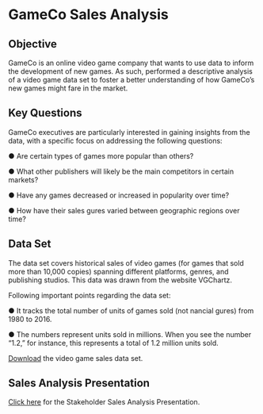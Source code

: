 # GameCo Sales Analysis

## Objective
GameCo is an online video game company that wants to use data to inform the development of new games. As such, performed a descriptive analysis of a video game data set to foster a
better understanding of how GameCo’s new games might fare in the market.

## Key Questions
GameCo executives are particularly interested in gaining insights from the data, with a specific focus on addressing the following questions:

● Are certain types of games more popular than others?

● What other publishers will likely be the main competitors in certain markets?

● Have any games decreased or increased in popularity over time?

● How have their sales gures varied between geographic regions over time?

## Data Set

The data set covers historical sales of video games (for games that sold more than 10,000 copies) spanning different
platforms, genres, and publishing studios. This data was drawn from the website VGChartz.

Following important points regarding the data set:

● It tracks the total number of units of games sold (not nancial gures) from
1980 to 2016.

● The numbers represent units sold in millions. When you see the number “1.2,”
for instance, this represents a total of 1.2 million units sold.

[Download](https://github.com/TNIBM/GameCoSalesAnalysis/blob/main/vgsales.xlsx) the video game sales data set.

## Sales Analysis Presentation
[Click here](https://github.com/TNIBM/GameCoSalesAnalysis/blob/main/Stakeholder%20Presentation.pdf) for the Stakeholder Sales Analysis Presentation.


